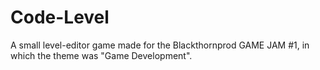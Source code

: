# Code-Level
A small level-editor game made for the Blackthornprod GAME JAM #1, in which the theme was "Game Development".

